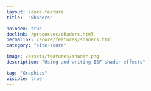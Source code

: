 ```yaml
---
layout: score-feature
title:  "Shaders"

noindex: true
doclink: /processes/shaders.html
permalink: /score/features/shaders.html
category: "site-score"

image: /assets/features/shader.png
description: "Using and writing ISF shader effects"

tag: "Graphics"
visible: true
---
```


